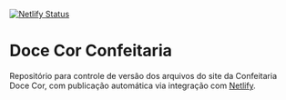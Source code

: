 [![Netlify Status](https://api.netlify.com/api/v1/badges/b68989e1-2392-40f5-8b88-7efb645a967e/deploy-status)](https://app.netlify.com/projects/cheery-profiterole-33fd7b/deploys)

# Doce Cor Confeitaria
Repositório para controle de versão dos arquivos do site da Confeitaria Doce Cor, com publicação automática via integração com [Netlify](https://netlify.com).
